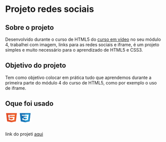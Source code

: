  <h1>Projeto redes sociais</h1>
 
 <h2>Sobre o projeto</h2>
 
 <p>Desenvolvido durante o curso de HTML5 do <a href="https://www.cursoemvideo.com" target="_blank">curso em vídeo</a> no seu módulo 4, trabalhei com imagem, links para as redes sociais e iframe, é um projeto simples e muito necessário para o aprendizado de HTML5 e CSS3.</p>


<h2>Objetivo do projeto</h2>

<p>Tem como objetivo colocar em prática tudo que aprendemos durante a primeira parte do módulo 4 do curso de HTML5, como por exemplo o uso de iframe.</p>

<h2>Oque foi usado</h2>

<div>
<img align="center" alt="calmon-HTML" height="30" width="40" src="https://raw.githubusercontent.com/devicons/devicon/master/icons/html5/html5-original.svg">
<img align="center" alt="calmon-CSS" height="30" width="40" src="https://raw.githubusercontent.com/devicons/devicon/master/icons/css3/css3-original.svg">
</div>

##

<p>link do projeti <a href="https://calmon1984.github.io/projeto-redes-sociais/" target="_blank">aqui</a></p>
